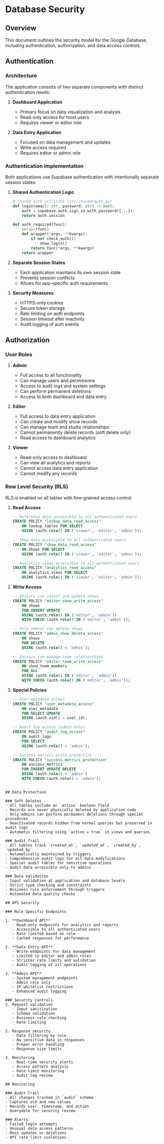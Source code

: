 # Database Security

## Overview

This document outlines the security model for the Google Database, including authentication, authorization, and data access controls.

## Authentication

### Architecture

The application consists of two separate components with distinct authentication needs:

1. **Dashboard Application**
   - Primary focus on data visualization and analysis
   - Read-only access for most users
   - Requires viewer or editor role

2. **Data Entry Application**
   - Focused on data management and updates
   - Write access required
   - Requires editor or admin role

### Authentication Implementation

Both applications use Supabase authentication with intentionally separate session states:

1. **Shared Authentication Logic**
   ```python
   # Shared auth utilities (src/shared/auth.py)
   def login(email: str, password: str) -> bool:
       auth = supabase.auth.sign_in_with_password({...})
       return auth.session

   def auth_required(func):
       @wraps(func)
       def wrapper(*args, **kwargs):
           if not check_auth():
               show_login()
           return func(*args, **kwargs)
       return wrapper
   ```

2. **Separate Session States**
   - Each application maintains its own session state
   - Prevents session conflicts
   - Allows for app-specific auth requirements

3. **Security Measures**
   - HTTPS-only cookies
   - Secure token storage
   - Rate limiting on auth endpoints
   - Session timeout after inactivity
   - Audit logging of auth events

## Authorization

### User Roles

1. **Admin**
   - Full access to all functionality
   - Can manage users and permissions
   - Access to audit logs and system settings
   - Can perform permanent deletions
   - Access to both dashboard and data entry

2. **Editor**
   - Full access to data entry application
   - Can create and modify show records
   - Can manage team and studio relationships
   - Cannot permanently delete records (soft delete only)
   - Read access to dashboard analytics

3. **Viewer**
   - Read-only access to dashboard
   - Can view all analytics and reports
   - Cannot access data entry application
   - Cannot modify any records

### Row Level Security (RLS)

RLS is enabled on all tables with fine-grained access control:

1. **Read Access**
   ```sql
   -- Reference data accessible to all authenticated users
   CREATE POLICY "lookup_data_read_access" 
       ON lookup_tables FOR SELECT 
       USING (auth.role() IN ('viewer', 'editor', 'admin'));

   -- Show data accessible to all authenticated users
   CREATE POLICY "show_data_read_access" 
       ON shows FOR SELECT 
       USING (auth.role() IN ('viewer', 'editor', 'admin'));

   -- Analytics views accessible to all authenticated users
   CREATE POLICY "analytics_read_access" 
       ON analytics_views FOR SELECT 
       USING (auth.role() IN ('viewer', 'editor', 'admin'));
   ```

2. **Write Access**
   ```sql
   -- Editors can insert and update shows
   CREATE POLICY "editor_show_write_access" 
       ON shows 
       FOR INSERT UPDATE
       USING (auth.role() IN ('editor', 'admin'))
       WITH CHECK (auth.role() IN ('editor', 'admin'));

   -- Only admins can delete shows
   CREATE POLICY "admin_show_delete_access" 
       ON shows 
       FOR DELETE 
       USING (auth.role() = 'admin');

   -- Editors can manage team relationships
   CREATE POLICY "editor_team_write_access" 
       ON show_team_members 
       FOR ALL
       USING (auth.role() IN ('editor', 'admin'))
       WITH CHECK (auth.role() IN ('editor', 'admin'));
   ```

3. **Special Policies**
   ```sql
   -- User metadata access
   CREATE POLICY "user_metadata_access" 
       ON user_metadata 
       FOR SELECT UPDATE
       USING (auth.uid() = user_id);

   -- Audit log access (admin only)
   CREATE POLICY "audit_log_access" 
       ON audit_logs 
       FOR SELECT
       USING (auth.role() = 'admin');

   -- Success metrics write protection
   CREATE POLICY "success_metrics_protection" 
       ON success_metrics 
       FOR INSERT UPDATE DELETE
       USING (auth.role() = 'admin')
       WITH CHECK (auth.role() = 'admin');
   ```
```

## Data Protection

### Soft Deletes
- All tables include an `active` boolean field
- Records are never physically deleted by application code
- Only admins can perform permanent deletions through special procedures
- Deactivated records hidden from normal queries but preserved in audit logs
- Automatic filtering using `active = true` in views and queries

### Audit Trail
- All tables track `created_at`, `updated_at`, `created_by`, `updated_by`
- Automatically maintained by triggers
- Comprehensive audit logs for all data modifications
- Special audit tables for sensitive operations
- Audit data accessible only to admins

### Data Validation
- Input validation at application and database levels
- Strict type checking and constraints
- Business rule enforcement through triggers
- Automated data quality checks

## API Security

### Role-Specific Endpoints

1. **Dashboard API**
   - Read-only endpoints for analytics and reports
   - Accessible to all authenticated users
   - Rate limited based on role
   - Cached responses for performance

2. **Data Entry API**
   - Write endpoints for data management
   - Limited to editor and admin roles
   - Stricter rate limits and validation
   - Audit logging of all operations

3. **Admin API**
   - System management endpoints
   - Admin role only
   - IP whitelist restrictions
   - Enhanced audit logging

### Security Controls
1. Request validation
   - Input sanitization
   - Schema validation
   - Business rule checking
   - Rate limiting

2. Response security
   - Data filtering by role
   - No sensitive data in responses
   - Proper error handling
   - Response size limits

3. Monitoring
   - Real-time security alerts
   - Access pattern analysis
   - Rate limit monitoring
   - Audit log review

## Monitoring

### Audit Trail
- All changes tracked in `audit` schema
- Captures old and new values
- Records user, timestamp, and action
- Queryable for security review

### Alerts
- Failed login attempts
- Unusual data access patterns
- Mass updates or deletions
- API rate limit violations
